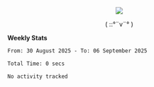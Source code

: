 <p align="center">
<img src= "https://github.com/web-Nuo/web-Nuo/blob/master/assets/88x31button2_magnified.gif?raw=true"/>
</p>
<p align="center">( ::°¨v¨° )</p>

**Weekly Stats**

<!--START_SECTION:waka-->

```txt
From: 30 August 2025 - To: 06 September 2025

Total Time: 0 secs

No activity tracked
```

<!--END_SECTION:waka-->
